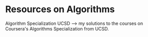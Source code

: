 # Resources on Algorithms

Algorithm Specialization UCSD 
  --> my solutions to the courses on Coursera's Algorithms Specialization from UCSD.
